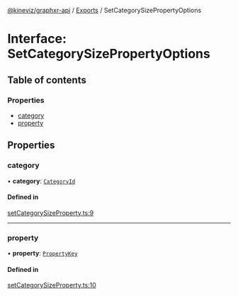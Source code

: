 [@kineviz/graphxr-api](../README.md) / [Exports](../modules.md) / SetCategorySizePropertyOptions

# Interface: SetCategorySizePropertyOptions

## Table of contents

### Properties

- [category](SetCategorySizePropertyOptions.md#category)
- [property](SetCategorySizePropertyOptions.md#property)

## Properties

### category

• **category**: [`CategoryId`](../modules.md#categoryid)

#### Defined in

[setCategorySizeProperty.ts:9](https://bitbucket.org/kineviz/graphxr-api/src/c752a8c/src/setCategorySizeProperty.ts#lines-9)

___

### property

• **property**: [`PropertyKey`](../modules.md#propertykey)

#### Defined in

[setCategorySizeProperty.ts:10](https://bitbucket.org/kineviz/graphxr-api/src/c752a8c/src/setCategorySizeProperty.ts#lines-10)
